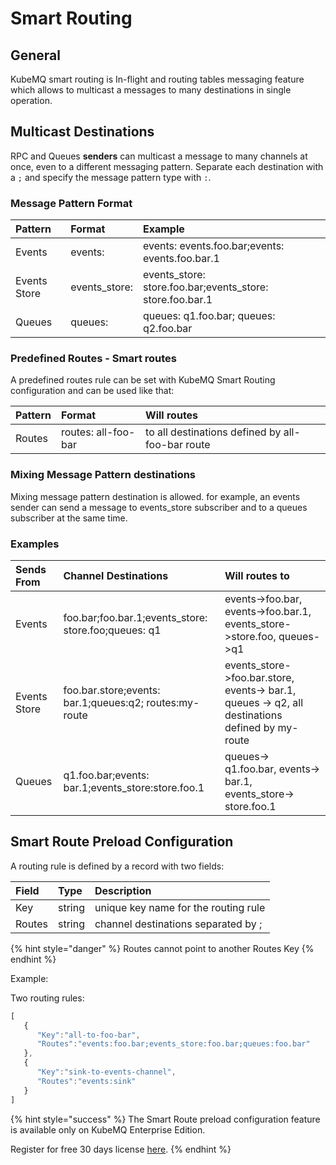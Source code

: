 # Smart Routing

## General

KubeMQ smart routing is In-flight and routing tables messaging feature which allows to multicast a messages to many destinations in single operation.

## Multicast Destinations

RPC and Queues **senders** can multicast a message to many channels at once, even to a different messaging pattern. Separate each destination with a `;` and specify the message pattern type with `:`.

### Message Pattern Format

| Pattern | Format | Example |
| :--- | :--- | :--- |
| Events | events: | events: events.foo.bar;events: events.foo.bar.1 |
| Events Store | events\_store: | events\_store: store.foo.bar;events\_store: store.foo.bar.1 |
| Queues | queues: | queues: q1.foo.bar; queues: q2.foo.bar |

### Predefined Routes - Smart routes

A predefined routes rule can be set with KubeMQ Smart Routing configuration and can be used like that:

| Pattern | Format | Will routes |
| :--- | :--- | :--- |
| Routes | routes: all-foo-bar | to all destinations defined by all-foo-bar route |



### Mixing Message Pattern destinations

Mixing message pattern destination is allowed. for example, an events sender can send a message to events\_store subscriber and to a queues subscriber at the same time.

### Examples

| Sends From | Channel Destinations | Will routes to |
| :--- | :--- | :--- |
| Events | foo.bar;foo.bar.1;events\_store: store.foo;queues: q1 | events-&gt;foo.bar, events-&gt;foo.bar.1, events\_store-&gt;store.foo, queues-&gt;q1 |
| Events Store | foo.bar.store;events: bar.1;queues:q2; routes:my-route | events\_store-&gt;foo.bar.store, events-&gt; bar.1, queues -&gt; q2, all destinations defined by my-route |
| Queues | q1.foo.bar;events: bar.1;events\_store:store.foo.1 | queues-&gt; q1.foo.bar, events-&gt; bar.1, events\_store-&gt; store.foo.1 |

## Smart Route Preload Configuration

A routing rule is defined by a record with two fields:

| Field | Type | Description |
| :--- | :--- | :--- |
| Key | string | unique key name for the routing rule |
| Routes | string | channel destinations separated by ; |

{% hint style="danger" %}
Routes cannot point to another Routes Key
{% endhint %}

Example:

Two routing rules:

```javascript
[
   {
      "Key":"all-to-foo-bar",
      "Routes":"events:foo.bar;events_store:foo.bar;queues:foo.bar"
   },
   {
      "Key":"sink-to-events-channel",
      "Routes":"events:sink"
   }
]
```

{% hint style="success" %}
The Smart Route preload configuration feature is available only on KubeMQ Enterprise Edition.

Register for free 30 days license [here](https://account.kubemq.io/login/register).
{% endhint %}
